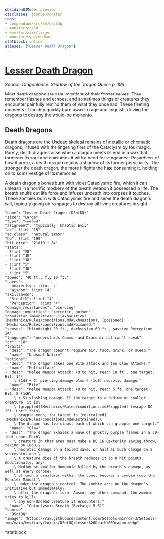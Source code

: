 ```yaml
---
obsidianUIMode: preview
cssclasses: json5e-monster
tags:
- compendium/src/5e/dsotdq
- monster/cr/10
- monster/size/large
- monster/type/undead
statblock: inline
aliases: ["Lesser Death Dragon"]
---
```

# [Lesser Death Dragon](Mechanics\bestiary\undead/lesser-death-dragon-dsotdq.md)
*Source: Dragonlance: Shadow of the Dragon Queen p. 195*  

Most death dragons are pale imitations of their former selves. They remember flashes and echoes, and sometimes things or creatures they encounter painfully remind them of what they once had. These fleeting moments of lucidity quickly burn away in rage and anguish, driving the dragons to destroy the would-be memento.

## Death Dragons

Death dragons are the Undead skeletal remains of metallic or chromatic dragons, infused with the lingering fires of the Cataclysm by foul magic. Rarely, death dragons arise when a dragon meets its end in a way that torments its soul and consumes it with a need for vengeance. Regardless of how it arose, a death dragon retains a shadow of its former personality. The stronger the death dragon, the more it fights the hate consuming it, holding on to some vestige of its memories.

A death dragon's bones burn with violet Cataclysmic fire, which it can unleash in a horrific mockery of the breath weapon it possessed in life. The breath snuffs out life force and infuses undeath into corpses it touches. These zombies burn with Cataclysmic fire and serve the death dragon's will, typically going on rampages to destroy all living creatures in sight.

```statblock
"name": "Lesser Death Dragon (DSotDQ)"
"size": "Large"
"type": "undead"
"alignment": "typically  Chaotic Evil"
"ac": !!int "15"
"ac_class": "natural armor"
"hp": !!int "199"
"hit_dice": "21d10 + 84"
"stats":
- !!int "20"
- !!int "10"
- !!int "18"
- !!int "5"
- !!int "10"
- !!int "5"
"speed": "40 ft., fly 80 ft."
"saves":
  "Dexterity": !!int "4"
  "Wisdom": !!int "4"
"skillsaves":
  "Stealth": !!int "4"
  "Perception": !!int "4"
"damage_resistances": "piercing"
"damage_immunities": "necrotic, poison"
"condition_immunities": "[exhaustion](Mechanics/Rules/conditions.md#Exhaustion), [poisoned](Mechanics/Rules/conditions.md#Poisoned)"
"senses": "blindsight 30 ft., darkvision 60 ft., passive Perception 14"
"languages": "understands Common and Draconic but can't speak"
"cr": "10"
"traits":
- "desc": "The dragon doesn't require air, food, drink, or sleep."
  "name": "Unusual Nature"
"actions":
- "desc": "The dragon makes one Bite attack and two Claw attacks."
  "name": "Multiattack"
- "desc": "Melee Weapon Attack: +9 to hit, reach 10 ft., one target. Hit: 14\
    \ (2d8 + 5) piercing damage plus 4 (1d8) necrotic damage."
  "name": "Bite"
- "desc": "Melee Weapon Attack: +9 to hit, reach 5 ft. one target. Hit: 8 (1d6\
    \ + 5) slashing damage. If the target is a Medium or smaller creature, it is\
    \ [grappled](Mechanics/Rules/conditions.md#Grappled) (escape DC 15). Until this\
    \ grapple ends, the target is [restrained](Mechanics/Rules/conditions.md#Restrained).\
    \ The dragon has two claws, each of which can grapple one target."
  "name": "Claw"
- "desc": "The dragon exhales a wave of ghostly purple flames in a 30-foot cone. Each\
    \ creature in that area must make a DC 16 Dexterity saving throw, taking 36 (8d8)\
    \ necrotic damage on a failed save, or half as much damage on a successful one.\
    \ A creature dies if the breath reduces it to 0 hit points. Additionally, any\
    \ Medium or smaller Humanoid killed by the breath's damage, as well as every corpse\
    \ of such a creatures within the cone, becomes a zombie (see the Monster Manual)\
    \ under the dragon's control. The zombie acts on the dragon's initiative but immediately\
    \ after the dragon's turn. Absent any other command, the zombie tries to kill\
    \ any non-Undead creature it encounters."
  "name": "Cataclysmic Breath (Recharge 5-6)"
"source":
- "DSotDQ"
"image": "https://raw.githubusercontent.com/5etools-mirror-3/5etools-img/main/bestiary/tokens/DSotDQ/Lesser%20Death%20Dragon.webp"
```
^statblock